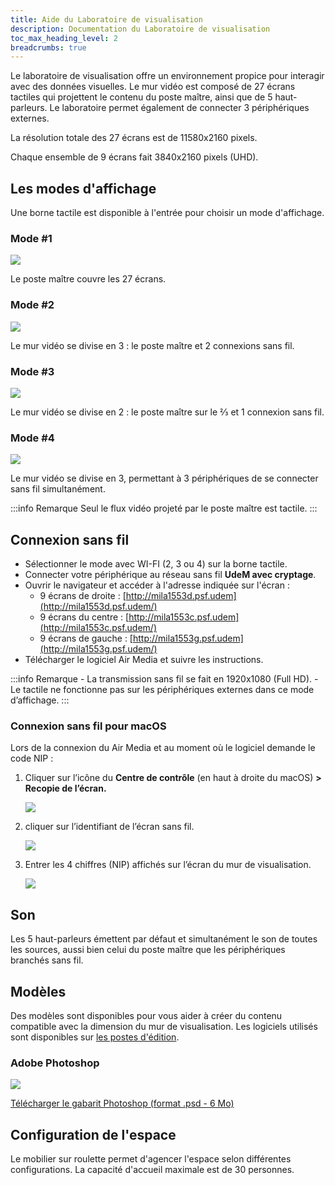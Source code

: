 ```yaml
---
title: Aide du Laboratoire de visualisation
description: Documentation du Laboratoire de visualisation
toc_max_heading_level: 2
breadcrumbs: true
---
```


Le laboratoire de visualisation offre un environnement propice pour interagir avec des données visuelles. Le mur vidéo est composé de 27 écrans tactiles qui projettent le contenu du poste maître, ainsi que de 5 haut-parleurs. Le laboratoire permet également de connecter 3 périphériques externes.

La résolution totale des 27 écrans est de 11580x2160 pixels.

Chaque ensemble de 9 écrans fait 3840x2160 pixels (UHD).

## Les modes d'affichage

Une borne tactile est disponible à l'entrée pour choisir un mode d'affichage.

### Mode #1

![](/img/docs/labovisu-mode1.webp)

Le poste maître couvre les 27 écrans.

### Mode #2

![](/img/docs/labovisu-mode2.webp)

Le mur vidéo se divise en 3 : le poste maître et 2 connexions sans fil.

### Mode #3

![](/img/docs/labovisu-mode3.webp)

Le mur vidéo se divise en 2 : le poste maître sur le ⅔ et 1 connexion sans fil.

### Mode #4

![](/img/docs/labovisu-mode4.webp)

Le mur vidéo se divise en 3, permettant à 3 périphériques de se connecter sans fil simultanément.

:::info Remarque
Seul le flux vidéo projeté par le poste maître est tactile.
:::

## Connexion sans fil

- Sélectionner le mode avec WI-FI (2, 3 ou 4) sur la borne tactile.
- Connecter votre périphérique au réseau sans fil **UdeM avec cryptage**.
- Ouvrir le navigateur et accéder à l'adresse indiquée sur l'écran :
    - 9 écrans de droite : [http://mila1553d.psf.udem](http://mila1553d.psf.udem/)
    - 9 écrans du centre : [http://mila1553c.psf.udem](http://mila1553c.psf.udem/)
    - 9 écrans de gauche : [http://mila1553g.psf.udem](http://mila1553g.psf.udem/)
- Télécharger le logiciel Air Media et suivre les instructions.

:::info Remarque
    - La transmission sans fil se fait en 1920x1080 (Full HD).
    - Le tactile ne fonctionne pas sur les périphériques externes dans ce mode d’affichage.
:::

### Connexion sans fil pour macOS

Lors de la connexion du Air Media et au moment où le logiciel demande le code NIP :

1. Cliquer sur l’icône du **Centre de contrôle** (en haut à droite du macOS) **> Recopie de l’écran.** 
    
    ![](/img/docs/labovisu-wifi1.webp)
    

1. cliquer sur l’identifiant de l’écran sans fil.
    
    ![](/img/docs/labovisu-wifi2.webp)
    
2. Entrer les 4 chiffres (NIP) affichés sur l’écran du mur de visualisation. 
    
    ![](/img/docs/labovisu-wifi3.webp)
    

## Son

Les 5 haut-parleurs émettent par défaut et simultanément le son de toutes les sources, aussi bien celui du poste maître que les périphériques branchés sans fil. 

## Modèles

Des modèles sont disponibles pour vous aider à créer du contenu compatible avec la dimension du mur de visualisation. Les logiciels utilisés sont disponibles sur [les postes d'édition](../../medias/postes-edition.md).

### Adobe Photoshop

![](/img/docs/labovisu-photoshop.webp)

[Télécharger le gabarit Photoshop (format .psd - 6 Mo)](/files/gabarit-lv.psd)

## Configuration de l'espace

Le mobilier sur roulette permet d'agencer l'espace selon différentes configurations. La capacité d'accueil maximale est de 30 personnes.